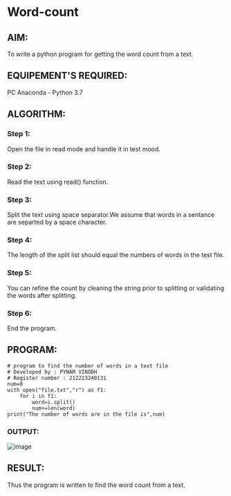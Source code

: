 # Word-count
## AIM:
To write a python program for getting the word count from a text.
## EQUIPEMENT'S REQUIRED: 
PC
Anaconda - Python 3.7
## ALGORITHM: 
### Step 1:
Open the file in read mode and handle it in test mood.

### Step 2:
Read the text using read() function.

### Step 3:
Split the text using space separator.We assume that words in a sentance are separted by a space character.

### Step 4:
The length of the split list should equal the numbers of words in the test file.

### Step 5:
You can refine the count by cleaning the string prior to splitting or validating the words after splitting.

### Step 6:
End the program. 

## PROGRAM:
```
# program to find the number of words in a text file
# Developed by : PYNAM VINODH
# Register number : 212223240131
num=0
with open("file.txt","r") as f1:
    for i in f1:
        word=i.split()
        num+=len(word)
print("The number of words are in the file is",num)
```
### OUTPUT:
![image](https://github.com/PYNAMVINODH/Word-count/assets/145742678/19d3092e-5a8e-42f6-971b-a8d3ea47d2ea)





## RESULT:
Thus the program is written to find the word count from a text.
